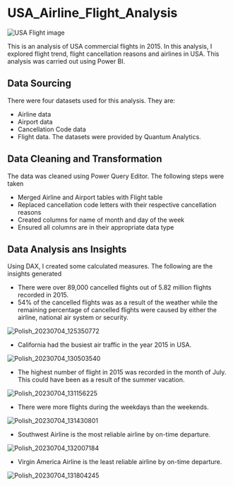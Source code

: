 # USA_Airline_Flight_Analysis
![USA Flight image](https://github.com/OnyinyeFavour228/USA_Airline_Flight_Analysis/assets/107655675/1317f57d-6130-41f7-9e34-6ca7242234f0)

This is an analysis of USA commercial flights in 2015. In this analysis, I explored flight trend, flight cancellation reasons and airlines in USA. This analysis was carried out using Power BI.
## Data Sourcing
There were four datasets used for this analysis. They are:
   * Airline data
   * Airport data
   * Cancellation Code data
   * Flight data.
The datasets were provided by Quantum Analytics.
## Data Cleaning and Transformation
The data was cleaned using Power Query Editor. 
The following steps were taken
* Merged Airline and Airport tables with Flight table
* Replaced cancellation code letters with their respective cancellation reasons
* Created columns for name of month and day of the week
* Ensured all columns are in their appropriate data type
## Data Analysis ans Insights
Using DAX, I created some calculated measures. The following are the insights generated
* There were over 89,000 cancelled flights out of 5.82 million flights recorded in 2015.
* 54% of the cancelled flights was as a result of the weather while the remaining percentage of cancelled flights were caused by either the airline, national air system or security.

![Polish_20230704_125350772](https://github.com/OnyinyeFavour228/USA_Airline_Flight_Analysis/assets/107655675/0b8c6ef0-fd50-4e47-afaf-4f03f2e10ea7)


* California had the busiest air traffic in the year 2015 in USA.

![Polish_20230704_130503540](https://github.com/OnyinyeFavour228/USA_Airline_Flight_Analysis/assets/107655675/c6d2363d-1d7a-4f2d-a962-45de38e7037b)


* The highest number of flight in 2015 was recorded in the month of July. This could have been as a result of  the summer vacation.

![Polish_20230704_131156225](https://github.com/OnyinyeFavour228/USA_Airline_Flight_Analysis/assets/107655675/bf89cd06-f1ec-4367-a8e1-1cfbef2af073)


* There were more flights during the weekdays than the weekends.

![Polish_20230704_131430801](https://github.com/OnyinyeFavour228/USA_Airline_Flight_Analysis/assets/107655675/3832fa48-fe5b-4230-9a77-917d23593324)


* Southwest Airline is the most reliable airline by on-time departure.

![Polish_20230704_132007184](https://github.com/OnyinyeFavour228/USA_Airline_Flight_Analysis/assets/107655675/d58c8d9b-c0ed-4608-808f-09852254b576)


* Virgin America Airline is the least reliable airline by on-time departure.

![Polish_20230704_131804245](https://github.com/OnyinyeFavour228/USA_Airline_Flight_Analysis/assets/107655675/812bb583-3bcb-4840-9c36-c638d0b7b555)
